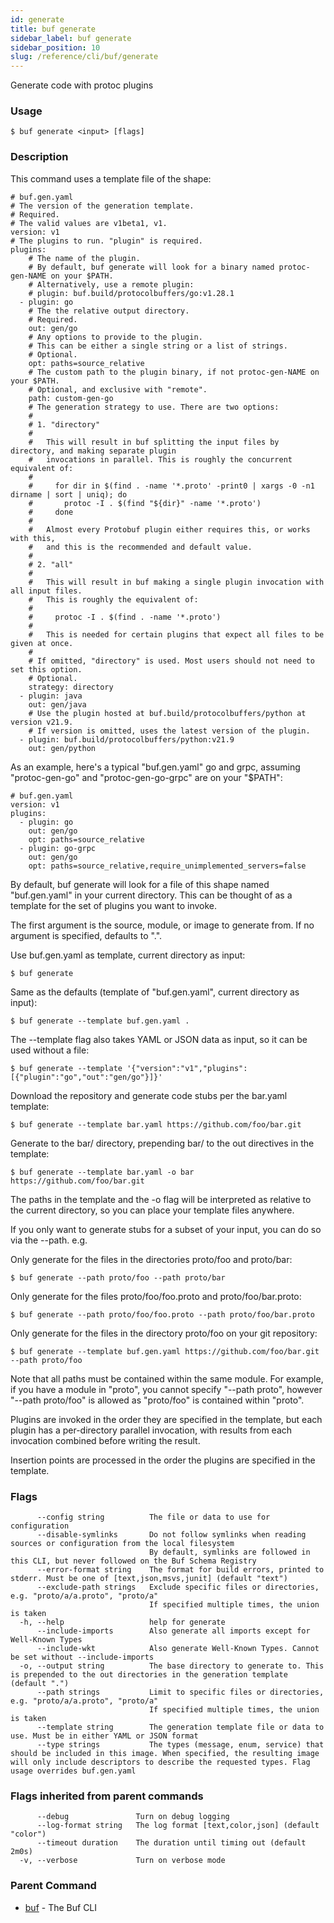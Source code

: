 ```yaml
---
id: generate
title: buf generate
sidebar_label: buf generate
sidebar_position: 10
slug: /reference/cli/buf/generate
---
```

Generate code with protoc plugins

### Usage
```terminal
$ buf generate <input> [flags]
```

### Description

This command uses a template file of the shape:

```terminal
# buf.gen.yaml
# The version of the generation template.
# Required.
# The valid values are v1beta1, v1.
version: v1
# The plugins to run. "plugin" is required.
plugins:
    # The name of the plugin.
    # By default, buf generate will look for a binary named protoc-gen-NAME on your $PATH.
    # Alternatively, use a remote plugin:
    # plugin: buf.build/protocolbuffers/go:v1.28.1
  - plugin: go
    # The the relative output directory.
    # Required.
    out: gen/go
    # Any options to provide to the plugin.
    # This can be either a single string or a list of strings.
    # Optional.
    opt: paths=source_relative
    # The custom path to the plugin binary, if not protoc-gen-NAME on your $PATH.
    # Optional, and exclusive with "remote".
    path: custom-gen-go
    # The generation strategy to use. There are two options:
    #
    # 1. "directory"
    #
    #   This will result in buf splitting the input files by directory, and making separate plugin
    #   invocations in parallel. This is roughly the concurrent equivalent of:
    #
    #     for dir in $(find . -name '*.proto' -print0 | xargs -0 -n1 dirname | sort | uniq); do
    #       protoc -I . $(find "${dir}" -name '*.proto')
    #     done
    #
    #   Almost every Protobuf plugin either requires this, or works with this,
    #   and this is the recommended and default value.
    #
    # 2. "all"
    #
    #   This will result in buf making a single plugin invocation with all input files.
    #   This is roughly the equivalent of:
    #
    #     protoc -I . $(find . -name '*.proto')
    #
    #   This is needed for certain plugins that expect all files to be given at once.
    #
    # If omitted, "directory" is used. Most users should not need to set this option.
    # Optional.
    strategy: directory
  - plugin: java
    out: gen/java
    # Use the plugin hosted at buf.build/protocolbuffers/python at version v21.9.
    # If version is omitted, uses the latest version of the plugin.
  - plugin: buf.build/protocolbuffers/python:v21.9
    out: gen/python
```

As an example, here&#39;s a typical &#34;buf.gen.yaml&#34; go and grpc, assuming
&#34;protoc-gen-go&#34; and &#34;protoc-gen-go-grpc&#34; are on your &#34;$PATH&#34;:

```terminal
# buf.gen.yaml
version: v1
plugins:
  - plugin: go
    out: gen/go
    opt: paths=source_relative
  - plugin: go-grpc
    out: gen/go
    opt: paths=source_relative,require_unimplemented_servers=false
```

By default, buf generate will look for a file of this shape named
&#34;buf.gen.yaml&#34; in your current directory. This can be thought of as a template
for the set of plugins you want to invoke.

The first argument is the source, module, or image to generate from.
If no argument is specified, defaults to &#34;.&#34;.

Use buf.gen.yaml as template, current directory as input:

```terminal
$ buf generate
```

Same as the defaults (template of &#34;buf.gen.yaml&#34;, current directory as input):

```terminal
$ buf generate --template buf.gen.yaml .
```

The --template flag also takes YAML or JSON data as input, so it can be used without a file:

```terminal
$ buf generate --template '{"version":"v1","plugins":[{"plugin":"go","out":"gen/go"}]}'
```

Download the repository and generate code stubs per the bar.yaml template:

```terminal
$ buf generate --template bar.yaml https://github.com/foo/bar.git
```

Generate to the bar/ directory, prepending bar/ to the out directives in the template:

```terminal
$ buf generate --template bar.yaml -o bar https://github.com/foo/bar.git
```

The paths in the template and the -o flag will be interpreted as relative to the
current directory, so you can place your template files anywhere.

If you only want to generate stubs for a subset of your input, you can do so via the --path. e.g.

Only generate for the files in the directories proto/foo and proto/bar:

```terminal
$ buf generate --path proto/foo --path proto/bar
```

Only generate for the files proto/foo/foo.proto and proto/foo/bar.proto:

```terminal
$ buf generate --path proto/foo/foo.proto --path proto/foo/bar.proto
```

Only generate for the files in the directory proto/foo on your git repository:

```terminal
$ buf generate --template buf.gen.yaml https://github.com/foo/bar.git --path proto/foo
```

Note that all paths must be contained within the same module. For example, if you have a
module in &#34;proto&#34;, you cannot specify &#34;--path proto&#34;, however &#34;--path proto/foo&#34; is allowed
as &#34;proto/foo&#34; is contained within &#34;proto&#34;.

Plugins are invoked in the order they are specified in the template, but each plugin
has a per-directory parallel invocation, with results from each invocation combined
before writing the result.

Insertion points are processed in the order the plugins are specified in the template.
 

### Flags

```
      --config string          The file or data to use for configuration
      --disable-symlinks       Do not follow symlinks when reading sources or configuration from the local filesystem
                               By default, symlinks are followed in this CLI, but never followed on the Buf Schema Registry
      --error-format string    The format for build errors, printed to stderr. Must be one of [text,json,msvs,junit] (default "text")
      --exclude-path strings   Exclude specific files or directories, e.g. "proto/a/a.proto", "proto/a"
                               If specified multiple times, the union is taken
  -h, --help                   help for generate
      --include-imports        Also generate all imports except for Well-Known Types
      --include-wkt            Also generate Well-Known Types. Cannot be set without --include-imports
  -o, --output string          The base directory to generate to. This is prepended to the out directories in the generation template (default ".")
      --path strings           Limit to specific files or directories, e.g. "proto/a/a.proto", "proto/a"
                               If specified multiple times, the union is taken
      --template string        The generation template file or data to use. Must be in either YAML or JSON format
      --type strings           The types (message, enum, service) that should be included in this image. When specified, the resulting image will only include descriptors to describe the requested types. Flag usage overrides buf.gen.yaml
```

### Flags inherited from parent commands

```
      --debug               Turn on debug logging
      --log-format string   The log format [text,color,json] (default "color")
      --timeout duration    The duration until timing out (default 2m0s)
  -v, --verbose             Turn on verbose mode
```

### Parent Command

* [buf](../buf)	 - The Buf CLI
